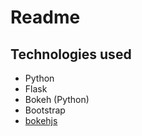 # Readme

## Technologies used

- Python
- Flask
- Bokeh (Python)
- Bootstrap
- [bokehjs](https://docs.bokeh.org/en/latest/docs/first_steps/installation.html#install-bokehjs)